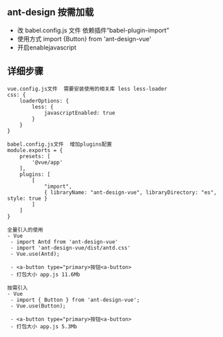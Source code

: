## ant-design 按需加载
 - 改 babel.config.js 文件 依赖插件“babel-plugin-import” 
 - 使用方式 import {Button} from 'ant-design-vue'
 - 开启enablejavascript



## 详细步骤
```
vue.config.js文件  需要安装使用的相关库 less less-loader
css: {
    loaderOptions: {
        less: {
            javascriptEnabled: true
        }
    }
}

babel.config.js文件  增加plugins配置
module.exports = {
	presets: [
		'@vue/app'
	],
	plugins: [
		[
			"import",
			{ libraryName: "ant-design-vue", libraryDirectory: "es", style: true }
		]
	]
}

全量引入的使用
- Vue
 - import Antd from 'ant-design-vue'
 - import 'ant-design-vue/dist/antd.css'
 - Vue.use(Antd);
 
 - <a-button type="primary>按钮<a-button>
 - 打包大小 app.js 11.6Mb

按需引入
- Vue
 - import { Button } from 'ant-design-vue';
 - Vue.use(Button);

 - <a-button type="primary>按钮<a-button>
 - 打包大小 app.js 5.3Mb
